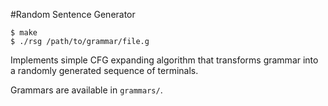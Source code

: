 #Random Sentence Generator

```
$ make
$ ./rsg /path/to/grammar/file.g
```

Implements simple CFG expanding algorithm that transforms grammar into a randomly
generated sequence of terminals.

Grammars are available in `grammars/`.
